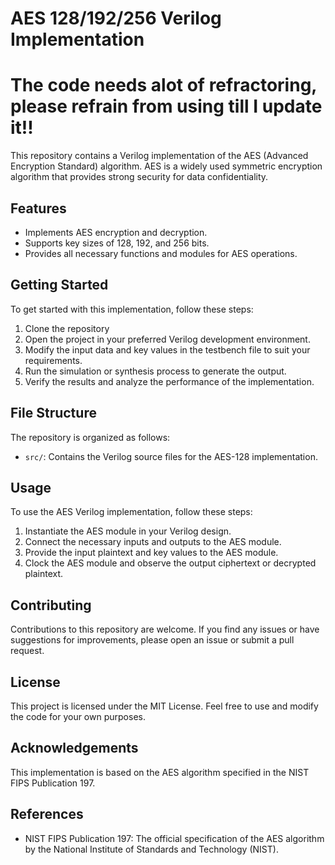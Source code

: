 # AES 128/192/256 Verilog Implementation
# The code needs alot of refractoring, please refrain from using till I update it!!
This repository contains a Verilog implementation of the AES (Advanced Encryption Standard) algorithm. AES is a widely used symmetric encryption algorithm that provides strong security for data confidentiality.

## Features

- Implements AES encryption and decryption.
- Supports key sizes of 128, 192, and 256 bits.
- Provides all necessary functions and modules for AES operations.

## Getting Started

To get started with this implementation, follow these steps:

1. Clone the repository
2. Open the project in your preferred Verilog development environment.
3. Modify the input data and key values in the testbench file to suit your requirements.
4. Run the simulation or synthesis process to generate the output.
5. Verify the results and analyze the performance of the implementation.

## File Structure

The repository is organized as follows:

- `src/`: Contains the Verilog source files for the AES-128 implementation.

## Usage

To use the AES Verilog implementation, follow these steps:

1. Instantiate the AES module in your Verilog design.
2. Connect the necessary inputs and outputs to the AES module.
3. Provide the input plaintext and key values to the AES module.
4. Clock the AES module and observe the output ciphertext or decrypted plaintext.

## Contributing

Contributions to this repository are welcome. If you find any issues or have suggestions for improvements, please open an issue or submit a pull request.

## License

This project is licensed under the MIT License. Feel free to use and modify the code for your own purposes.

## Acknowledgements

This implementation is based on the AES algorithm specified in the NIST FIPS Publication 197.

## References

- NIST FIPS Publication 197: The official specification of the AES algorithm by the National Institute of Standards and Technology (NIST).
